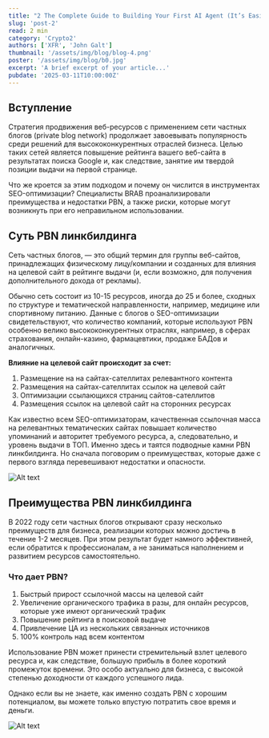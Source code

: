 ```yaml
---
title: "2 The Complete Guide to Building Your First AI Agent (It’s Easier Than You Think)"
slug: 'post-2'
read: 2 min
category: 'Crypto2'
authors: ['XFR', 'John Galt']
thumbnail: '/assets/img/blog/blog-4.png'
poster: '/assets/img/blog/b0.jpg'
excerpt: 'A brief excerpt of your article...'
pubdate: '2025-03-11T10:00:00Z'
---
```


## Вступление

<div>

Стратегия продвижения веб-ресурсов с применением сети частных блогов (private blog network) продолжает завоевывать популярность среди решений для высококонкурентных отраслей бизнеса.
Целью таких сетей является повышение рейтинга вашего веб-сайта в результатах поиска Google и, как следствие, занятие им твердой позиции выдачи на первой странице.

Что же кроется за этим подходом и почему он числится в инструментах SEO-оптимизации? Специалисты BRAB проанализировали преимущества и недостатки PBN, а также риски, которые могут возникнуть при его неправильном использовании.
</div>

## Суть PBN линкбилдинга

<div>

Сеть частных блогов, — это общий термин для группы веб-сайтов, принадлежащих физическому лицу/компании и созданных для влияния на целевой сайт в рейтинге выдачи (и, если возможно, для получения дополнительного дохода от рекламы).

Обычно сеть состоит из 10-15 ресурсов, иногда до 25 и более, сходных по структуре и тематической направленности, например, медицине или спортивному питанию. Данные с блогов о SEO-оптимизации свидетельствуют, что количество компаний, которые используют PBN особенно велико высококонкурентных отраслях, например, в сферах страхования, онлайн-казино, фармацевтики, продаже БАДов и аналогичных.

**Влияние на целевой сайт происходит за счет:**

1. Размещение на на сайтах-сателлитах релевантного контента
2. Размещения на сайтах-сателлитах ссылок на целевой сайт
3. Оптимизации ссылающихся страниц сайтов-сателлитов
4. Размещения ссылок на целевой сайт на сторонних ресурсах

Как известно всем SEO-оптимизаторам, качественная ссылочная масса на релевантных тематических сайтах повышает количество упоминаний и авторитет требуемого ресурса, а, следовательно, и уровень выдачи в ТОП. Именно здесь и таятся подводные камни PBN линкбилдинга. Но сначала поговорим о преимуществах, которые даже с первого взгляда перевешивают недостатки и опасности.

![Alt text](/assets/blog/b1.jpg)
</div>

## Преимущества PBN линкбилдинга

<div>

В 2022 году сети частных блогов открывают сразу несколько преимуществ для бизнеса, реализации которых можно достичь в течение 1-2 месяцев. При этом результат будет намного эффективней, если обратится к профессионалам, а не заниматься наполнением и развитием ресурсов самостоятельно.

### Что дает PBN?

1. Быстрый прирост ссылочной массы на целевой сайт
2. Увеличение органического трафика в разы, для онлайн ресурсов, которые уже имеют органический трафик
3. Повышение рейтинга в поисковой выдаче
4. Привлечение ЦА из нескольких связанных источников
5. 100% контроль над всем контентом

Использование PBN может принести стремительный взлет целевого ресурса и, как следствие, большую прибыль в более короткий промежуток времени. Это особо актуально для бизнеса, с высокой степенью доходности от каждого успешного лида.

Однако если вы не знаете, как именно создать PBN с хорошим потенциалом, вы можете только впустую потратить свое время и деньги.

![Alt text](/assets/blog/b2.jpg)

</div>